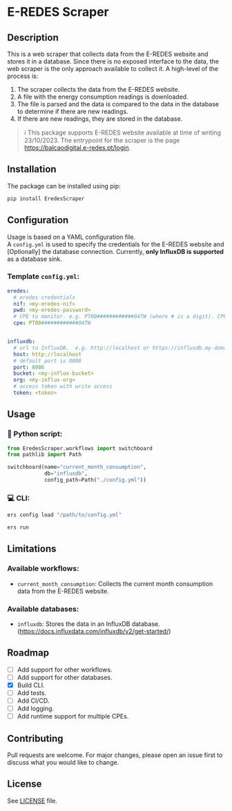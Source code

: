 # E-REDES Scraper
## Description
This is a web scraper that collects data from the E-REDES website and stores it in a database.
Since there is no exposed interface to the data, the web scraper is the only approach available to collect it.
A high-level of the process is:
1. The scraper collects the data from the E-REDES website.
2. A file with the energy consumption readings is downloaded.
3. The file is parsed and the data is compared to the data in the database to determine if there are new readings.
4. If there are new readings, they are stored in the database.

> :information_source: This package supports E-REDES website available at time of writing 23/10/2023. 
> The entrypoint for the scraper is the page https://balcaodigital.e-redes.pt/login.

## Installation
The package can be installed using pip:
```bash
pip install EredesScraper
```

## Configuration
Usage is based on a YAML configuration file.  
A `config.yml` is used to specify the credentials for the E-REDES website and [Optionally] 
the database connection. Currently, **only InfluxDB is supported** as a database sink.  

### Template `config.yml`:
```yaml
eredes:
  # eredes credentials
  nif: <my-eredes-nif>
  pwd: <my-eredes-password>
  # CPE to monitor. e.g. PT00############04TW (where # is a digit). CPE can be found in your bill details
  cpe: PT00############04TW


influxdb:
  # url to InfluxDB.  e.g. http://localhost or https://influxdb.my-domain.com
  host: http://localhost
  # default port is 8086
  port: 8086
  bucket: <my-influx-bucket>
  org: <my-influx-org>
  # access token with write access
  token: <token>
```

## Usage
### :snake: Python script:

```python
from EredesScraper.workflows import switchboard
from pathlib import Path

switchboard(name="current_month_consumption",
            db="influxdb",
            config_path=Path("./config.yml"))
```

### :computer: CLI:
```bash
ers config load "/path/to/config.yml"

ers run
```

## Limitations
### Available workflows:
- `current_month_consumption`: Collects the current month consumption data from the E-REDES website.

### Available databases:
- `influxdb`: Stores the data in an InfluxDB database. (https://docs.influxdata.com/influxdb/v2/get-started/)

## Roadmap
- [ ] Add support for other workflows.
- [ ] Add support for other databases.
- [X] Build CLI.
- [ ] Add tests.
- [ ] Add CI/CD.
- [ ] Add logging.
- [ ] Add runtime support for multiple CPEs.

## Contributing
Pull requests are welcome. For major changes, please open an issue first to discuss what you would like to change.

## License
See [LICENSE](LICENSE) file.